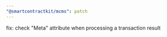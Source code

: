 ```yaml
---
"@smartcontractkit/mcms": patch
---
```


fix: check "Meta" attribute when processing a transaction result
